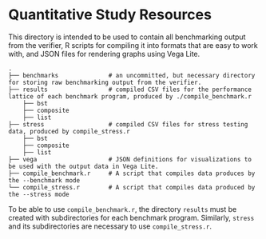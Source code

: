 # Quantitative Study Resources
This directory is intended to be used to contain all benchmarking output from the verifier, R scripts for compiling it
into formats that are easy to work with, and JSON files for rendering graphs using Vega Lite.

    .
    ├── benchmarks              # an uncommitted, but necessary directory for storing raw benchmarking output from the verifier.
    ├── results                 # compiled CSV files for the performance lattice of each benchmark program, produced by ./compile_benchmark.r
        ├── bst
        ├── composite
        ├── list
    ├── stress                  # compiled CSV files for stress testing data, produced by compile_stress.r
        ├── bst
        ├── composite
        ├── list
    ├── vega                    # JSON definitions for visualizations to be used with the output data in Vega Lite.
    ├── compile_benchmark.r     # A script that compiles data produces by the --benchmark mode
    └── compile_stress.r        # A script that compiles data produced by the --stress mode

To be able to use `compile_benchmark.r`, the directory `results` must be created with subdirectories for each benchmark program. Similarly,
`stress` and its subdirectories are necessary to use `compile_stress.r`. 

